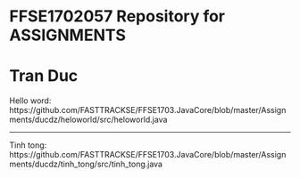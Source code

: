 # FFSE1702057 Repository for ASSIGNMENTS
<h1>Tran Duc</h1>
Hello word: https://github.com/FASTTRACKSE/FFSE1703.JavaCore/blob/master/Assignments/ducdz/heloworld/src/heloworld.java<hr>
Tinh tong: https://github.com/FASTTRACKSE/FFSE1703.JavaCore/blob/master/Assignments/ducdz/tinh_tong/src/tinh_tong.java